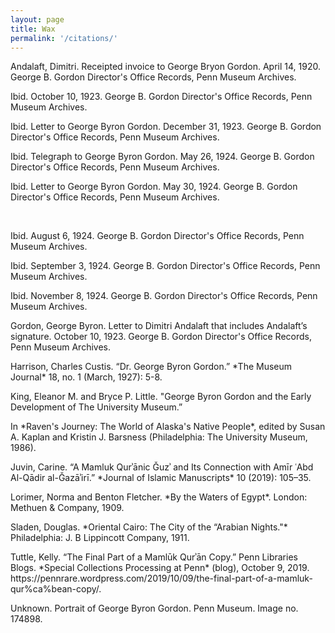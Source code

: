 ```yaml
---
layout: page
title: Wax
permalink: '/citations/'
---
```


<p>Andalaft, Dimitri. Receipted invoice to George Bryon Gordon. April 14, 1920. George B. Gordon Director's Office Records, Penn Museum Archives.</p>
<p>Ibid. October 10, 1923. George B. Gordon Director's Office Records, Penn Museum Archives.</p>
<p>Ibid. Letter to George Byron Gordon. December 31, 1923. George B. Gordon Director's Office Records, Penn Museum Archives.</p>
<p>Ibid. Telegraph to George Byron Gordon. May 26, 1924. George B. Gordon Director's Office Records, Penn Museum Archives.</p>
<p>Ibid. Letter to George Byron Gordon. May 30, 1924. George B. Gordon Director's Office Records, Penn Museum Archives.</p>
<br>
<p>Ibid. August 6, 1924. George B. Gordon Director's Office Records, Penn Museum Archives.</p>
<p>Ibid. September 3, 1924. George B. Gordon Director's Office Records, Penn Museum Archives.</p>
<p>Ibid. November 8, 1924. George B. Gordon Director's Office Records, Penn Museum Archives.</p>
<p>Gordon, George Byron. Letter to Dimitri Andalaft that includes Andalaft’s signature. October 10, 1923. George B. Gordon Director's Office Records, Penn Museum Archives.</p>
<p>Harrison, Charles Custis. “Dr. George Byron Gordon.” *The Museum Journal* 18, no. 1 (March, 1927): 5-8.</p>
<p>King, Eleanor M. and Bryce P. Little. "George Byron Gordon and the Early Development of The University Museum.”</p>
<p>In *Raven's Journey: The World of Alaska's Native People*, edited by Susan A. Kaplan and Kristin J. Barsness (Philadelphia: The University Museum, 1986).</p>
<p>Juvin, Carine. “A Mamluk Qurʾānic Ǧuzʾ and Its Connection with Amīr ʿAbd Al-Qādir al-Ǧazāʾirī.” *Journal of Islamic Manuscripts* 10 (2019): 105–35.</p>
<p>Lorimer, Norma and Benton Fletcher. *By the Waters of Egypt*. London: Methuen & Company, 1909.</p>
<p>Sladen, Douglas. *Oriental Cairo: The City of the “Arabian Nights."* Philadelphia: J. B Lippincott Company, 1911.</p>
<p>Tuttle, Kelly. “The Final Part of a Mamlūk Qurʾān Copy.” Penn Libraries Blogs. *Special Collections Processing at Penn* (blog), October 9, 2019. https://pennrare.wordpress.com/2019/10/09/the-final-part-of-a-mamluk-qur%ca%bean-copy/.</p>
<p>Unknown. Portrait of George Byron Gordon. Penn Museum. Image no. 174898.</p>
